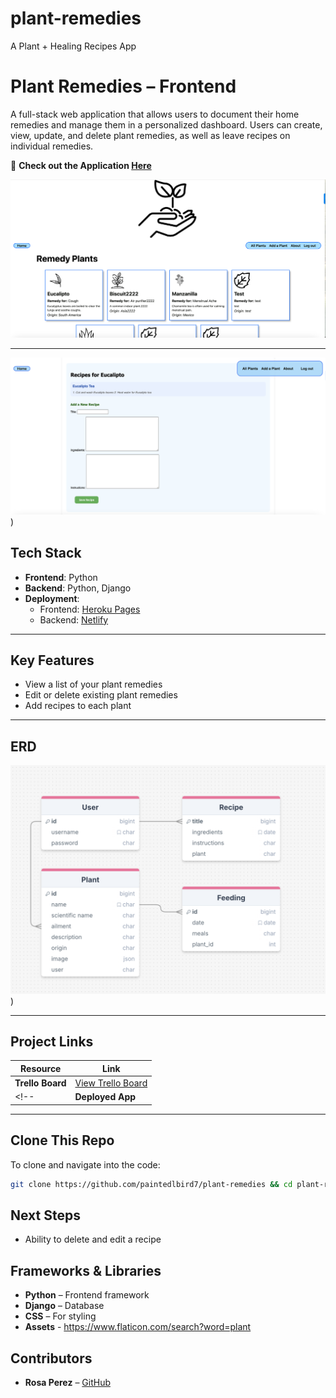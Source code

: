 # plant-remedies
A Plant + Healing Recipes App



# Plant Remedies – Frontend

A full-stack web application that allows users to document their home remedies and manage them in a personalized dashboard. Users can create, view, update, and delete plant remedies, as well as leave recipes on individual remedies.

<!-- 🔗 **Check out the Application [Here](https://)** -->
🔗 **Check out the Application [Here](https:)**


![Alt text](main_app/static/images/LandingPage.png) 

---
![Alt text](main_app/static/images/LandingPage2.png))


## Tech Stack

- **Frontend**: Python
- **Backend**: Python, Django
- **Deployment**:
  - Frontend: [Heroku Pages](https://www.heroku.com/)
  - Backend: [Netlify](https://www.netlify.com/)

---

## Key Features

- View a list of your plant remedies
- Edit or delete existing plant remedies
- Add recipes to each plant

---

## ERD
![Alt text](main_app/static/images/ERD.png))

---

## Project Links

| Resource            | Link |
|---------------------|------|
| **Trello Board**     | [View Trello Board](https://https://trello.com/b/Xjzyzbdn/plant-remedies-project-4) |
<!-- | **Deployed App**     | [View Deployed App](https://trimlinc.netlify.app/) | -->

---

## Clone This Repo

To clone and navigate into the code:

```bash
git clone https://github.com/paintedlbird7/plant-remedies && cd plant-remedies
```


## Next Steps

- Ability to delete and edit a recipe

## Frameworks & Libraries

- **Python** – Frontend framework
- **Django** – Database
- **CSS** – For styling
- **Assets**  - https://www.flaticon.com/search?word=plant

## Contributors

- **Rosa Perez** – [GitHub](https://github.com/paintedlbird7)
